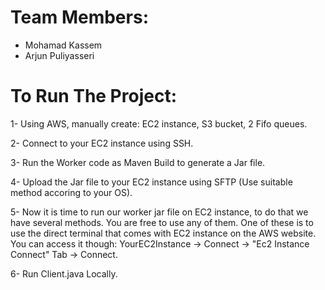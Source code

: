 # Team Members:

- Mohamad Kassem
- Arjun Puliyasseri

# To Run The Project:

1- Using AWS, manually create: EC2 instance, S3 bucket, 2 Fifo queues.

2- Connect to your EC2 instance using SSH.

3- Run the Worker code as Maven Build to generate a Jar file.

4- Upload the Jar file to your EC2 instance using SFTP (Use suitable method accoring to your OS).

5- Now it is time to run our worker jar file on EC2 instance, to do that we have several methods. You are free to use any of them. One of these is to use the direct terminal that comes with EC2 instance on the AWS website. You can access it though: YourEC2Instance -> Connect -> "Ec2 Instance Connect" Tab -> Connect.

6- Run Client.java Locally.
